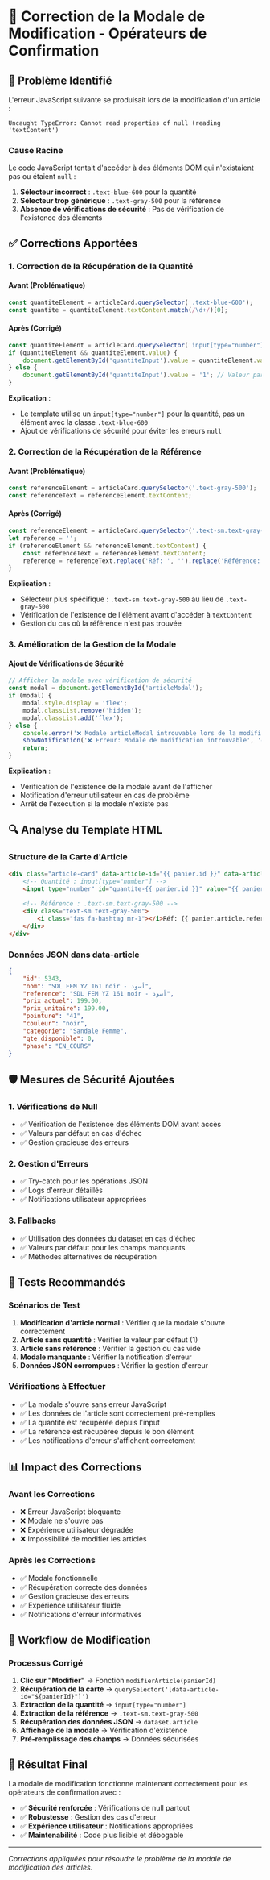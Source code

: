 # 🔧 Correction de la Modale de Modification - Opérateurs de Confirmation

## 🚨 Problème Identifié

L'erreur JavaScript suivante se produisait lors de la modification d'un article :
```
Uncaught TypeError: Cannot read properties of null (reading 'textContent')
```

### **Cause Racine**
Le code JavaScript tentait d'accéder à des éléments DOM qui n'existaient pas ou étaient `null` :
1. **Sélecteur incorrect** : `.text-blue-600` pour la quantité
2. **Sélecteur trop générique** : `.text-gray-500` pour la référence
3. **Absence de vérifications de sécurité** : Pas de vérification de l'existence des éléments

## ✅ Corrections Apportées

### **1. Correction de la Récupération de la Quantité**

#### **Avant (Problématique)**
```javascript
const quantiteElement = articleCard.querySelector('.text-blue-600');
const quantite = quantiteElement.textContent.match(/\d+/)[0];
```

#### **Après (Corrigé)**
```javascript
const quantiteElement = articleCard.querySelector('input[type="number"]');
if (quantiteElement && quantiteElement.value) {
    document.getElementById('quantiteInput').value = quantiteElement.value;
} else {
    document.getElementById('quantiteInput').value = '1'; // Valeur par défaut
}
```

**Explication** : 
- Le template utilise un `input[type="number"]` pour la quantité, pas un élément avec la classe `.text-blue-600`
- Ajout de vérifications de sécurité pour éviter les erreurs `null`

### **2. Correction de la Récupération de la Référence**

#### **Avant (Problématique)**
```javascript
const referenceElement = articleCard.querySelector('.text-gray-500');
const referenceText = referenceElement.textContent;
```

#### **Après (Corrigé)**
```javascript
const referenceElement = articleCard.querySelector('.text-sm.text-gray-500');
let reference = '';
if (referenceElement && referenceElement.textContent) {
    const referenceText = referenceElement.textContent;
    reference = referenceText.replace('Réf: ', '').replace('Référence: ', '').trim();
}
```

**Explication** :
- Sélecteur plus spécifique : `.text-sm.text-gray-500` au lieu de `.text-gray-500`
- Vérification de l'existence de l'élément avant d'accéder à `textContent`
- Gestion du cas où la référence n'est pas trouvée

### **3. Amélioration de la Gestion de la Modale**

#### **Ajout de Vérifications de Sécurité**
```javascript
// Afficher la modale avec vérification de sécurité
const modal = document.getElementById('articleModal');
if (modal) {
    modal.style.display = 'flex';
    modal.classList.remove('hidden');
    modal.classList.add('flex');
} else {
    console.error('❌ Modale articleModal introuvable lors de la modification d\'article');
    showNotification('❌ Erreur: Modale de modification introuvable', 'error');
    return;
}
```

**Explication** :
- Vérification de l'existence de la modale avant de l'afficher
- Notification d'erreur utilisateur en cas de problème
- Arrêt de l'exécution si la modale n'existe pas

## 🔍 Analyse du Template HTML

### **Structure de la Carte d'Article**
```html
<div class="article-card" data-article-id="{{ panier.id }}" data-article='{...}'>
    <!-- Quantité : input[type="number"] -->
    <input type="number" id="quantite-{{ panier.id }}" value="{{ panier.quantite }}" ...>
    
    <!-- Référence : .text-sm.text-gray-500 -->
    <div class="text-sm text-gray-500">
        <i class="fas fa-hashtag mr-1"></i>Réf: {{ panier.article.reference }}
    </div>
</div>
```

### **Données JSON dans data-article**
```json
{
    "id": 5343,
    "nom": "SDL FEM YZ 161 noir - أسود",
    "reference": "SDL FEM YZ 161 noir - أسود",
    "prix_actuel": 199.00,
    "prix_unitaire": 199.00,
    "pointure": "41",
    "couleur": "noir",
    "categorie": "Sandale Femme",
    "qte_disponible": 0,
    "phase": "EN_COURS"
}
```

## 🛡️ Mesures de Sécurité Ajoutées

### **1. Vérifications de Null**
- ✅ Vérification de l'existence des éléments DOM avant accès
- ✅ Valeurs par défaut en cas d'échec
- ✅ Gestion gracieuse des erreurs

### **2. Gestion d'Erreurs**
- ✅ Try-catch pour les opérations JSON
- ✅ Logs d'erreur détaillés
- ✅ Notifications utilisateur appropriées

### **3. Fallbacks**
- ✅ Utilisation des données du dataset en cas d'échec
- ✅ Valeurs par défaut pour les champs manquants
- ✅ Méthodes alternatives de récupération

## 🧪 Tests Recommandés

### **Scénarios de Test**
1. **Modification d'article normal** : Vérifier que la modale s'ouvre correctement
2. **Article sans quantité** : Vérifier la valeur par défaut (1)
3. **Article sans référence** : Vérifier la gestion du cas vide
4. **Modale manquante** : Vérifier la notification d'erreur
5. **Données JSON corrompues** : Vérifier la gestion d'erreur

### **Vérifications à Effectuer**
- ✅ La modale s'ouvre sans erreur JavaScript
- ✅ Les données de l'article sont correctement pré-remplies
- ✅ La quantité est récupérée depuis l'input
- ✅ La référence est récupérée depuis le bon élément
- ✅ Les notifications d'erreur s'affichent correctement

## 📊 Impact des Corrections

### **Avant les Corrections**
- ❌ Erreur JavaScript bloquante
- ❌ Modale ne s'ouvre pas
- ❌ Expérience utilisateur dégradée
- ❌ Impossibilité de modifier les articles

### **Après les Corrections**
- ✅ Modale fonctionnelle
- ✅ Récupération correcte des données
- ✅ Gestion gracieuse des erreurs
- ✅ Expérience utilisateur fluide
- ✅ Notifications d'erreur informatives

## 🔄 Workflow de Modification

### **Processus Corrigé**
1. **Clic sur "Modifier"** → Fonction `modifierArticle(panierId)`
2. **Récupération de la carte** → `querySelector('[data-article-id="${panierId}"]')`
3. **Extraction de la quantité** → `input[type="number"]`
4. **Extraction de la référence** → `.text-sm.text-gray-500`
5. **Récupération des données JSON** → `dataset.article`
6. **Affichage de la modale** → Vérification d'existence
7. **Pré-remplissage des champs** → Données sécurisées

## 🎯 Résultat Final

La modale de modification fonctionne maintenant correctement pour les opérateurs de confirmation avec :
- ✅ **Sécurité renforcée** : Vérifications de null partout
- ✅ **Robustesse** : Gestion des cas d'erreur
- ✅ **Expérience utilisateur** : Notifications appropriées
- ✅ **Maintenabilité** : Code plus lisible et débogable

---

*Corrections appliquées pour résoudre le problème de la modale de modification des articles.* 